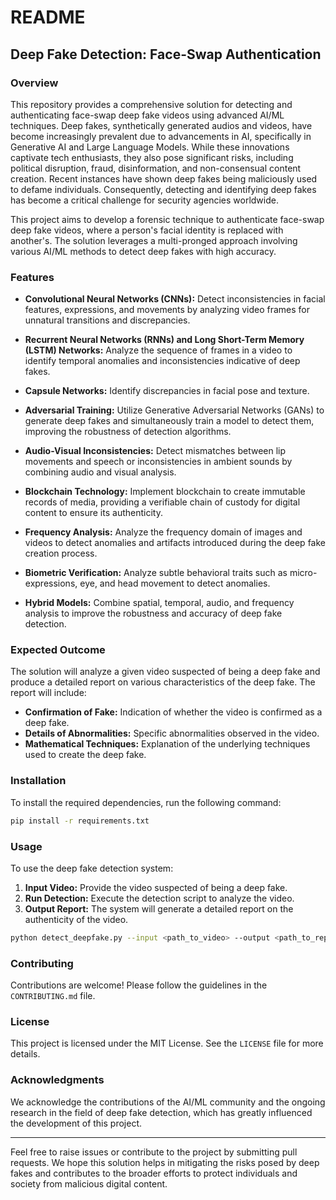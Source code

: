 # README

## Deep Fake Detection: Face-Swap Authentication

### Overview

This repository provides a comprehensive solution for detecting and authenticating face-swap deep fake videos using advanced AI/ML techniques. Deep fakes, synthetically generated audios and videos, have become increasingly prevalent due to advancements in AI, specifically in Generative AI and Large Language Models. While these innovations captivate tech enthusiasts, they also pose significant risks, including political disruption, fraud, disinformation, and non-consensual content creation. Recent instances have shown deep fakes being maliciously used to defame individuals. Consequently, detecting and identifying deep fakes has become a critical challenge for security agencies worldwide.

This project aims to develop a forensic technique to authenticate face-swap deep fake videos, where a person's facial identity is replaced with another's. The solution leverages a multi-pronged approach involving various AI/ML methods to detect deep fakes with high accuracy.

### Features

- **Convolutional Neural Networks (CNNs):** Detect inconsistencies in facial features, expressions, and movements by analyzing video frames for unnatural transitions and discrepancies.
  
- **Recurrent Neural Networks (RNNs) and Long Short-Term Memory (LSTM) Networks:** Analyze the sequence of frames in a video to identify temporal anomalies and inconsistencies indicative of deep fakes.

- **Capsule Networks:** Identify discrepancies in facial pose and texture.

- **Adversarial Training:** Utilize Generative Adversarial Networks (GANs) to generate deep fakes and simultaneously train a model to detect them, improving the robustness of detection algorithms.

- **Audio-Visual Inconsistencies:** Detect mismatches between lip movements and speech or inconsistencies in ambient sounds by combining audio and visual analysis.

- **Blockchain Technology:** Implement blockchain to create immutable records of media, providing a verifiable chain of custody for digital content to ensure its authenticity.

- **Frequency Analysis:** Analyze the frequency domain of images and videos to detect anomalies and artifacts introduced during the deep fake creation process.

- **Biometric Verification:** Analyze subtle behavioral traits such as micro-expressions, eye, and head movement to detect anomalies.

- **Hybrid Models:** Combine spatial, temporal, audio, and frequency analysis to improve the robustness and accuracy of deep fake detection.

### Expected Outcome

The solution will analyze a given video suspected of being a deep fake and produce a detailed report on various characteristics of the deep fake. The report will include:

- **Confirmation of Fake:** Indication of whether the video is confirmed as a deep fake.
- **Details of Abnormalities:** Specific abnormalities observed in the video.
- **Mathematical Techniques:** Explanation of the underlying techniques used to create the deep fake.

### Installation

To install the required dependencies, run the following command:

```bash
pip install -r requirements.txt
```

### Usage

To use the deep fake detection system:

1. **Input Video:** Provide the video suspected of being a deep fake.
2. **Run Detection:** Execute the detection script to analyze the video.
3. **Output Report:** The system will generate a detailed report on the authenticity of the video.

```bash
python detect_deepfake.py --input <path_to_video> --output <path_to_report>
```

### Contributing

Contributions are welcome! Please follow the guidelines in the `CONTRIBUTING.md` file.

### License

This project is licensed under the MIT License. See the `LICENSE` file for more details.

### Acknowledgments

We acknowledge the contributions of the AI/ML community and the ongoing research in the field of deep fake detection, which has greatly influenced the development of this project.

---

Feel free to raise issues or contribute to the project by submitting pull requests. We hope this solution helps in mitigating the risks posed by deep fakes and contributes to the broader efforts to protect individuals and society from malicious digital content.
